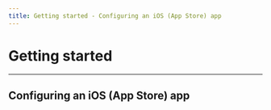 ```yaml
---
title: Getting started - Configuring an iOS (App Store) app
---
```


# Getting started
---
## Configuring an iOS (App Store) app
